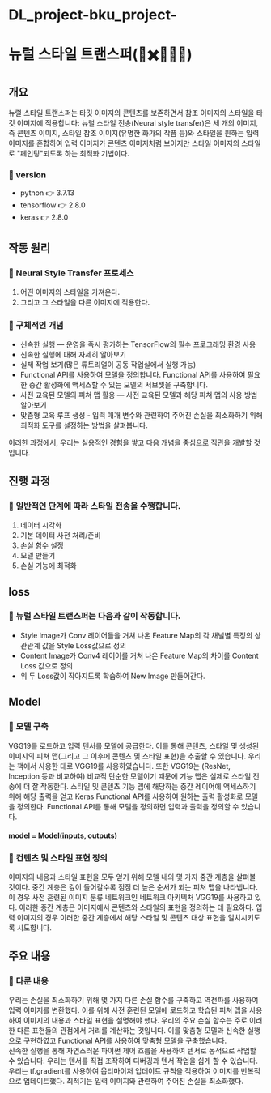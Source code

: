 # DL_project-bku_project-

# 뉴럴 스타일 트랜스퍼(🌆✖️🌉🔜🌃)
## 개요
뉴럴 스타일 트랜스퍼는 타깃 이미지의 콘텐츠를 보존하면서 참조 이미지의 스타일을 타깃 이미지에 적용합니다:
뉴럴 스타일 전송(Neural style transfer)은 세 개의 이미지, 즉 콘텐츠 이미지, 스타일 참조 이미지(유명한 화가의 작품 등)와 스타일을 원하는 입력 이미지를 혼합하여 입력 이미지가 콘텐츠 이미지처럼 보이지만 스타일 이미지의 스타일로 "페인팅"되도록 하는 최적화 기법이다.
### 🔷 version
- python 👉 3.7.13
- tensorflow 👉 2.8.0
- keras 👉 2.8.0

## 작동 원리
### 🔷 Neural Style Transfer 프로세스
1. 어떤 이미지의 스타일을 가져온다.<br>
2. 그리고 그 스타일을 다른 이미지에 적용한다.

### 🔷 구체적인 개념
- 신속한 실행 — 운영을 즉시 평가하는 TensorFlow의 필수 프로그래밍 환경 사용
- 신속한 실행에 대해 자세히 알아보기
- 실제 작업 보기(많은 튜토리얼이 공동 작업실에서 실행 가능)
- Functional API를 사용하여 모델을 정의합니다. Functional API를 사용하여 필요한 중간 활성화에 액세스할 수 있는 모델의 서브셋을 구축합니다.
- 사전 교육된 모델의 피쳐 맵 활용 — 사전 교육된 모델과 해당 피쳐 맵의 사용 방법 알아보기
- 맞춤형 교육 루프 생성 - 입력 매개 변수와 관련하여 주어진 손실을 최소화하기 위해 최적화 도구를 설정하는 방법을 살펴봅니다.<br>

이러한 과정에서, 우리는 실용적인 경험을 쌓고 다음 개념을 중심으로 직관을 개발할 것입니다.

## 진행 과정
### 🔷 일반적인 단계에 따라 스타일 전송을 수행합니다.
1. 데이터 시각화
2. 기본 데이터 사전 처리/준비
3. 손실 함수 설정
4. 모델 만들기
5. 손실 기능에 최적화

## loss
### 🔷 뉴럴 스타일 트랜스퍼는 다음과 같이 작동합니다.
- Style Image가 Conv 레이어들을 거쳐 나온 Feature Map의 각 채널별 특징의 상관관계 값을 Style Loss값으로 정의
- Content Image가 Conv4 레이어를 거쳐 나온 Feature Map의 차이를 Content Loss 값으로 정의
- 위 두 Loss값이 작아지도록 학습하여 New Image 만들어간다.

## Model
### 🔷 모델 구축
VGG19를 로드하고 입력 텐서를 모델에 공급한다. 이를 통해 콘텐츠, 스타일 및 생성된 이미지의 피쳐 맵(그리고 그 이후에 콘텐츠 및 스타일 표현)을 추출할 수 있습니다. 
우리는 책에서 사용한 대로 VGG19를 사용하였습니다. 또한 VGG19는 (ResNet, Inception 등과 비교하여) 비교적 단순한 모델이기 때문에 기능 맵은 실제로 스타일 전송에 더 잘 작동한다. 
스타일 및 콘텐츠 기능 맵에 해당하는 중간 레이어에 액세스하기 위해 해당 출력을 얻고 Keras Functional API를 사용하여 원하는 출력 활성화로 모델을 정의한다. 
Functional API를 통해 모델을 정의하면 입력과 출력을 정의할 수 있습니다.<br>
#### model = Model(inputs, outputs)

### 🔷 컨텐츠 및 스타일 표현 정의
이미지의 내용과 스타일 표현을 모두 얻기 위해 모델 내의 몇 가지 중간 계층을 살펴볼 것이다. 
중간 계층은 깊이 들어갈수록 점점 더 높은 순서가 되는 피쳐 맵을 나타냅니다. 
이 경우 사전 훈련된 이미지 분류 네트워크인 네트워크 아키텍처 VGG19를 사용하고 있다. 
이러한 중간 계층은 이미지에서 콘텐츠와 스타일의 표현을 정의하는 데 필요하다. 
입력 이미지의 경우 이러한 중간 계층에서 해당 스타일 및 콘텐츠 대상 표현을 일치시키도록 시도합니다.

## 주요 내용
### 🔷 다룬 내용
우리는 손실을 최소화하기 위해 몇 가지 다른 손실 함수를 구축하고 역전파를 사용하여 입력 이미지를 변환했다. 
이를 위해 사전 훈련된 모델에 로드하고 학습된 피쳐 맵을 사용하여 이미지의 내용과 스타일 표현을 설명해야 했다. 
우리의 주요 손실 함수는 주로 이러한 다른 표현들의 관점에서 거리를 계산하는 것입니다. 
이를 맞춤형 모델과 신속한 실행으로 구현하였고 Functional API를 사용하여 맞춤형 모델을 구축했습니다.<br>
신속한 실행을 통해 자연스러운 파이썬 제어 흐름을 사용하여 텐서로 동적으로 작업할 수 있습니다. 
우리는 텐서를 직접 조작하여 디버깅과 텐서 작업을 쉽게 할 수 있습니다. 
우리는 tf.gradient를 사용하여 옵티마이저 업데이트 규칙을 적용하여 이미지를 반복적으로 업데이트했다. 최적기는 입력 이미지와 관련하여 주어진 손실을 최소화했다.
